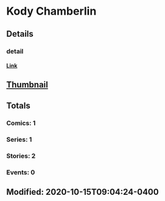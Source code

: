 # Kody  Chamberlin 
## Details
### detail
#### [Link](http://marvel.com/comics/creators/13787/kody_chamberlin?utm_campaign=apiRef&utm_source=225578a89fc76f3d20fbffda5d17a88d)
## [Thumbnail](http://i.annihil.us/u/prod/marvel/i/mg/b/40/image_not_available.jpg)
## Totals
### Comics: 1
### Series: 1
### Stories: 2
### Events: 0
## Modified: 2020-10-15T09:04:24-0400